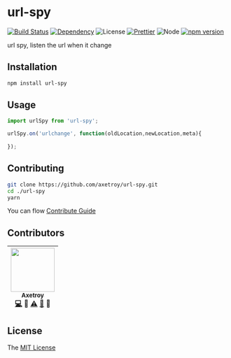 # url-spy
[![Build Status](https://travis-ci.org/axetroy/url-spy.svg?branch=master)](https://travis-ci.org/axetroy/url-spy)
[![Dependency](https://david-dm.org/axetroy/url-spy.svg)](https://david-dm.org/axetroy/url-spy)
![License](https://img.shields.io/badge/license-MIT-green.svg)
[![Prettier](https://img.shields.io/badge/Code%20Style-Prettier-green.svg)](https://github.com/prettier/prettier)
![Node](https://img.shields.io/badge/node-%3E=6.0-blue.svg?style=flat-square)
[![npm version](https://badge.fury.io/js/url-spy.svg)](https://badge.fury.io/js/url-spy)

url spy, listen the url when it change

## Installation
```bash
npm install url-spy
```

## Usage

```javascript
import urlSpy from 'url-spy';

urlSpy.on('urlchange', function(oldLocation,newLocation,meta){
  
});
```

## Contributing

```bash
git clone https://github.com/axetroy/url-spy.git
cd ./url-spy
yarn
```

You can flow [Contribute Guide](https://github.com/axetroy/url-spy/blob/master/contributing.md)

## Contributors

<!-- ALL-CONTRIBUTORS-LIST:START - Do not remove or modify this section -->
| [<img src="https://avatars1.githubusercontent.com/u/9758711?v=3" width="100px;"/><br /><sub>Axetroy</sub>](http://axetroy.github.io)<br />[💻](https://github.com/gpmer/gpm.js/commits?author=axetroy) 🔌 [⚠️](https://github.com/gpmer/gpm.js/commits?author=axetroy) [🐛](https://github.com/gpmer/gpm.js/issues?q=author%3Aaxetroy) 🎨 |
| :---: |
<!-- ALL-CONTRIBUTORS-LIST:END -->

## License

The [MIT License](https://github.com/axetroy/url-spy/blob/master/LICENSE)
